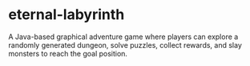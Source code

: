 # eternal-labyrinth
A Java-based graphical adventure game where players can explore a randomly generated dungeon, solve puzzles, collect rewards, and slay monsters to reach the goal position.
